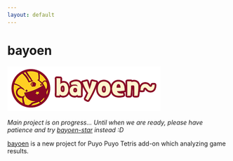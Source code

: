 ```yaml
---
layout: default
---
```


# bayoen

![bayoen~](/bayoen-en.png#center)
<br/>

_Main project is on progress... Until when we are ready, please have patience and try [bayoen-star](/bayoen-star) instead :D_

[bayoen](https://github.com/bayoen/bayoen-exe) is a new project for Puyo Puyo Tetris add-on which analyzing game results.